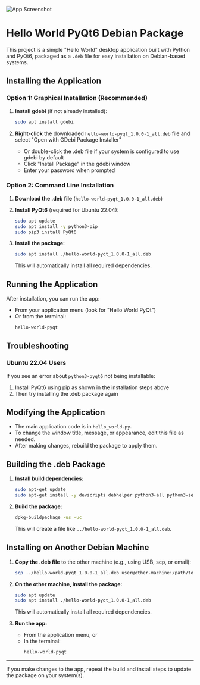 ![App Screenshot](screenshots/shot1.png)

# Hello World PyQt6 Debian Package

This project is a simple "Hello World" desktop application built with Python and PyQt6, packaged as a `.deb` file for easy installation on Debian-based systems.

## Installing the Application

### Option 1: Graphical Installation (Recommended)
1. **Install gdebi** (if not already installed):
   ```bash
   sudo apt install gdebi
   ```

2. **Right-click** the downloaded `hello-world-pyqt_1.0.0-1_all.deb` file and select "Open with GDebi Package Installer"
   - Or double-click the .deb file if your system is configured to use gdebi by default
   - Click "Install Package" in the gdebi window
   - Enter your password when prompted

### Option 2: Command Line Installation
1. **Download the .deb file** (`hello-world-pyqt_1.0.0-1_all.deb`)

2. **Install PyQt6** (required for Ubuntu 22.04):
   ```bash
   sudo apt update
   sudo apt install -y python3-pip
   sudo pip3 install PyQt6
   ```

3. **Install the package:**
   ```bash
   sudo apt install ./hello-world-pyqt_1.0.0-1_all.deb
   ```
   This will automatically install all required dependencies.

## Running the Application
After installation, you can run the app:
- From your application menu (look for "Hello World PyQt")
- Or from the terminal:
  ```bash
  hello-world-pyqt
  ```

## Troubleshooting

### Ubuntu 22.04 Users
If you see an error about `python3-pyqt6` not being installable:
1. Install PyQt6 using pip as shown in the installation steps above
2. Then try installing the .deb package again

## Modifying the Application

- The main application code is in `hello_world.py`.
- To change the window title, message, or appearance, edit this file as needed.
- After making changes, rebuild the package to apply them.

## Building the .deb Package

1. **Install build dependencies:**
   ```bash
   sudo apt-get update
   sudo apt-get install -y devscripts debhelper python3-all python3-setuptools dh-python python3-pyqt6 qt6-gtk-platformtheme qt6-qpa-plugins
   ```

2. **Build the package:**
   ```bash
   dpkg-buildpackage -us -uc
   ```
   This will create a file like `../hello-world-pyqt_1.0.0-1_all.deb`.

## Installing on Another Debian Machine

1. **Copy the .deb file** to the other machine (e.g., using USB, scp, or email):
   ```bash
   scp ../hello-world-pyqt_1.0.0-1_all.deb user@other-machine:/path/to/
   ```

2. **On the other machine, install the package:**
   ```bash
   sudo apt update
   sudo apt install ./hello-world-pyqt_1.0.0-1_all.deb
   ```
   This will automatically install all required dependencies.

3. **Run the app:**
   - From the application menu, or
   - In the terminal:
     ```bash
     hello-world-pyqt
     ```

---

If you make changes to the app, repeat the build and install steps to update the package on your system(s). 